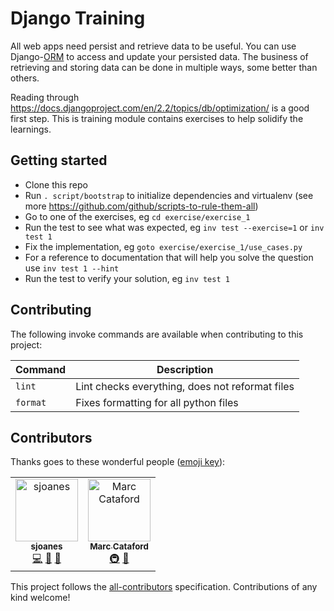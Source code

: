 # Django Training

All web apps need persist and retrieve data to be useful. You can use Django-[ORM](https://en.wikipedia.org/wiki/Object-relational_mapping) to access and update your persisted data. The business of retrieving and storing data can be done in multiple ways, some better than others.

Reading through https://docs.djangoproject.com/en/2.2/topics/db/optimization/ is a good first step. This is training module contains exercises to help solidify the learnings.


<!-- GETTING_STARTED:START -->
## Getting started
- Clone this repo
- Run `. script/bootstrap` to initialize dependencies and virtualenv (see more https://github.com/github/scripts-to-rule-them-all)
- Go to one of the exercises, eg `cd exercise/exercise_1`
- Run the test to see what was expected, eg `inv test --exercise=1` or `inv test 1`
- Fix the implementation, eg `goto exercise/exercise_1/use_cases.py`
- For a reference to documentation that will help you solve the question use `inv test 1 --hint`
- Run the test to verify your solution, eg `inv test 1`
<!-- GETTING_STARTED:END -->

<!-- CONTRIBUTING:START -->
## Contributing

The following invoke commands are available when contributing to this project:

|Command|Description|
|---|---|
|`lint`|Lint checks everything, does not reformat files|
|`format`|Fixes formatting for all python files|


## Contributors

Thanks goes to these wonderful people ([emoji key](https://allcontributors.org/docs/en/emoji-key)):

<!-- ALL-CONTRIBUTORS-LIST:START - Do not remove or modify this section -->
<!-- prettier-ignore -->
<table>
  <tr>
    <td align="center"><a href="https://github.com/sjoanes"><img src="https://avatars3.githubusercontent.com/u/5768264?v=4" width="100px;" alt="sjoanes"/><br /><sub><b>sjoanes</b></sub></a><br /><a href="https://github.com/tophat/django-training/commits?author=sjoanes" title="Code">💻</a> <a href="#ideas-sjoanes" title="Ideas, Planning, & Feedback">🤔</a> <a href="https://github.com/tophat/django-training/commits?author=sjoanes" title="Documentation">📖</a></td>
    <td align="center"><a href="https://mcataford.github.io"><img src="https://avatars2.githubusercontent.com/u/6210361?v=4" width="100px;" alt="Marc Cataford"/><br /><sub><b>Marc Cataford</b></sub></a><br /><a href="#infra-mcataford" title="Infrastructure (Hosting, Build-Tools, etc)">🚇</a> <a href="https://github.com/tophat/django-training/commits?author=mcataford" title="Documentation">📖</a></td>
  </tr>
</table>

<!-- ALL-CONTRIBUTORS-LIST:END -->

This project follows the [all-contributors](https://github.com/all-contributors/all-contributors) specification. Contributions of any kind welcome!
<!-- CONTRIBUTING:END -->
